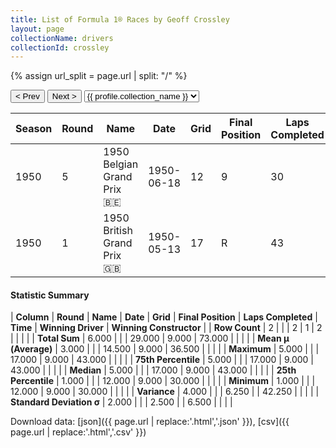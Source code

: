 ```yaml
---
title: List of Formula 1® Races by Geoff Crossley
layout: page
collectionName: drivers
collectionId: crossley
---
```


{% assign url_split = page.url | split: "/" %}
<div id="collection-navigation">
<button onclick="selector.options[selector.selectedIndex-1].value && (window.location = selector.options[selector.selectedIndex-1].value);">&lt; Prev</button>
<button onclick="selector.options[selector.selectedIndex+1].value && (window.location = selector.options[selector.selectedIndex+1].value);">Next &gt;</button>
<select id="selector" onchange="this.options[this.selectedIndex].value && (window.location = this.options[this.selectedIndex].value);">
  {% for collectionId in site.data[page.collectionName].refs %}
    {% if collectionId == page.collectionId %}
      {% assign selected = "selected" %}
    {% else %}
      {% assign selected = "" %}
    {% endif %}
    {% assign profile = site.data[page.collectionName][collectionId].profile %}
    <option value="/f1/{{ page.collectionName }}/{{ collectionId }}/{{ url_split[4] }}" {{ selected }}>{{ profile.collection_name }}</option>
  {% endfor %}
</select>
</div>

| Season | Round | Name | Date | Grid | Final Position | Laps Completed | Time | Winning Driver | Winning Constructor |
|--|--|--|--|--|--|--|--|--|--|
| 1950 | 5 | 1950 Belgian Grand Prix 🇧🇪 | 1950-06-18 | 12 | 9 | 30 |   | Juan Fangio 🇦🇷 | Alfa Romeo 🇮🇹 |
| 1950 | 1 | 1950 British Grand Prix 🇬🇧 | 1950-05-13 | 17 | R | 43 |   | Nino Farina 🇮🇹 | Alfa Romeo 🇮🇹 |

#### Statistic Summary

| **Column** | **Round** | **Name** | **Date** | **Grid** | **Final Position** | **Laps Completed** | **Time** | **Winning Driver** | **Winning Constructor** |
| **Row Count** | 2 |  |  | 2 | 1 | 2 |  |  |  |
| **Total Sum** | 6.000 |  |  | 29.000 | 9.000 | 73.000 |  |  |  |
| **Mean μ (Average)** | 3.000 |  |  | 14.500 | 9.000 | 36.500 |  |  |  |
| **Maximum** | 5.000 |  |  | 17.000 | 9.000 | 43.000 |  |  |  |
| **75th Percentile** | 5.000 |  |  | 17.000 | 9.000 | 43.000 |  |  |  |
| **Median** | 5.000 |  |  | 17.000 | 9.000 | 43.000 |  |  |  |
| **25th Percentile** | 1.000 |  |  | 12.000 | 9.000 | 30.000 |  |  |  |
| **Minimum** | 1.000 |  |  | 12.000 | 9.000 | 30.000 |  |  |  |
| **Variance** | 4.000 |  |  | 6.250 |  | 42.250 |  |  |  |
| **Standard Deviation σ** | 2.000 |  |  | 2.500 |  | 6.500 |  |  |  |

Download data: [json]({{ page.url | replace:'.html','.json' }}), [csv]({{ page.url | replace:'.html','.csv' }})
